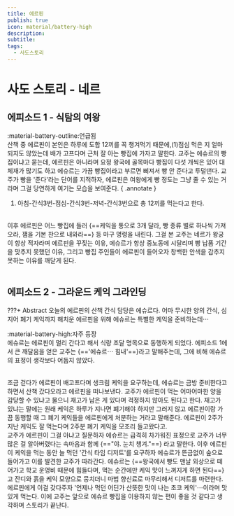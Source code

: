 ```yaml
---
title: 에르핀
publish: true
icon: material/battery-high
description:
subtitle: 
tags:
  - 사도스토리
---
```


# 사도 스토리 - 네르

## 에피소드 1 - 식탐의 여왕
<span class="badge badge-version"><span class="badge-icon">:material-battery-outline:</span>언급됨</span>
<br>
산책 중 에르핀이 본인은 하루에 도합 12끼를 꼭 챙겨먹기 때문에,(1)점심 먹은 지 얼마 되지도 않았는데 배가 고프다며 근처 잘 아는 빵집에 가자고 말한다. 교주는 에슈르의 빵집이냐고 묻는데, 에르핀은 아니라며 요정 왕국에 골목마다 빵집이 다섯 개씩은 있어 대체재가 많기도 하고 에슈르는 가끔 빵집이라고 부르면 삐져서 빵 안 준다고 투덜댄다. 교주가 빵을 '준다'라는 단어를 지적하자, 에르핀은 여왕에게 빵 정도는 그냥 줄 수 있는 거라며 그걸 당연하게 여기는 모습을 보여준다. 
{ .annotate }

1. 아침-간식3번-점심-간식3번-저녁-간식3번으로 총 12끼를 먹는다고 한다.

<br>
이후 에르핀은 어느 빵집에 들러 {==케익을 통으로 3개 달라, 빵 종류 별로 하나씩 가져오라, 잼을 기본 찬으로 내와라==} 등 마구 명령을 내린다. 그걸 본 교주는 네르가 왕궁이 항상 적자라며 에르핀을 꾸짖는 이유, 에슈르가 항상 중노동에 시달리며 빵 납품 기간을 맞추지 못했던 이유, 그리고 빵집 주인들이 에르핀이 들어오자 창백한 안색을 감추지 못하는 이유를 깨닫게 된다.
<br>
<br>

## 에피소드 2 - 그라운드 케익 그라인딩
???+ Abstract
    오늘의 에르핀의 산책 간식 담당은 에슈르다. 어마 무시한 양의 간식, 심지어 폐기 케익까지 해치운 에르핀을 위해 에슈르는 특별한 케익을 준비하는데⋯

<span class="badge badge-version"><span class="badge-icon">:material-battery-high:</span>자주 등장</span>
<br>
에슈르는 에르핀이 멀리 간다고 해서 식량 조달 명목으로 동행하게 되었다. 에피소드 1에서 큰 깨달음을 얻은 교주는 {=='에슈르⋯ 힘내'==}라고 말해주는데, 그에 비해 에슈르의 표정이 생각보다 어둡지 않았다. 

<br>
조금 걷다가 에르핀이 배고프다며 생크림 케익을 요구하는데, 에슈르는 금방 준비한다고 하면서 산책 갔다오라고 에르핀을 떠나보낸다. 교주가 에르핀이 먹는 어마어마한 양을 감당할 수 있냐고 물으니 재고가 남은 게 있다며 걱정하지 않아도 된다고 한다. 재고가 있냐는 말에는 원래 케익은 하루가 지나면 폐기해야 하지만 그러지 않고  에르핀이랑 가끔 동행할 때 그 폐기 케익들을 에르핀에게 처분하는 거라고 말해준다. 에르핀이 2주가 지난 케익도 잘 먹는다며 2주분 폐기 케익을 모조리 들고왔다고.

<br>
교주가 에르핀이 그걸 아냐고 질문하자 에슈르는 급격히 차가워진 표정으로 교주가 너무 많은 걸 알아버렸다는 속마음과 함께 {=="야. 눈치 챙겨."==} 라고 말한다. 이후 에르핀이 케익을 먹는 동안 늘 먹던 '간식 타임 디저트'를 요구하자 에슈르가 뜬금없이 숲으로 들어가고 이를 발견한 교주가 따라간다. 에슈르는 {==왕국에서 빵도 맨날 외상으로 떼어가고 학교 운영비 때문에 힘들다며, 먹는 순간에만 케익 맛이 느껴지게 하면 된다==}고 잔디와 흙을 케익 모양으로 뭉치더니 마법 향신료로 마무리해서 디저트를 마련한다. 에르핀에게 이걸 갖다주자 '언제나 먹던 어딘가 산뜻한 맛이 나는 초코 케익'⋯이라며 맛있게 먹는다. 이에 교주는 앞으로 에슈르 빵집을 이용하지 않는 편이 좋을 것 같다고 생각하며 스토리가 끝난다.
<br>
<br>



